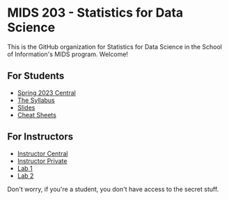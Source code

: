 # MIDS 203 - Statistics for Data Science

This is the GitHub organization for Statistics for Data Science in the School of Information's MIDS program. Welcome! 

## For Students 

- [Spring 2023 Central](https://github.com/mids-w203/spring_23_central)
- [The Syllabus](https://mids-w203.github.io/syllabus/)
- [Slides](https://github.com/mids-w203/slides)
- [Cheat Sheets](https://github.com/mids-w203/cheat_sheets)

## For Instructors 

- [Instructor Central](https://github.com/mids-w203/instructor_central)
- [Instructor Private](https://github.com/mids-w203/instructor_private)
- [Lab 1](https://github.com/mids-w203/lab_1)
- [Lab 2](https://github.com/mids-w203/lab_2)

Don't worry, if you're a student, you don't have access to the secret stuff. 

